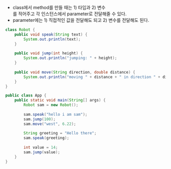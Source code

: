 - class에서 method를 만들 때는 1) 타입과 2) 변수  
를 적어주고 각 인스턴스에서 parameter로 전달해줄 수 있다.  
- parameter에는 1) 직접적인 값을 전달해도 되고 2) 변수를 전달해도 된다.
```java
class Robot {
	public void speak(String text) {
		System.out.println(text);
	}
	
	public void jump(int height) {
		System.out.println("jumping: " + height);
	}
	
	public void move(String direction, double distance) {
		System.out.println("moving " + distance + " in direction " + direction);
	}
}

public class App {
	public static void main(String[] args) {
		Robot sam = new Robot();
		
		sam.speak("hello i am sam");
		sam.jump(100);
		sam.move("west", 6.22);
		
		String greeting = "Hello there";
		sam.speak(greeting);
		
		int value = 14;
		sam.jump(value);
	}
}
```